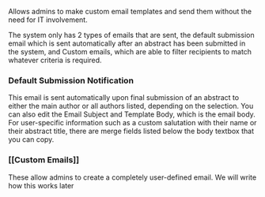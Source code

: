 Allows admins to make custom email templates and send them without the need for IT involvement.

The system only has 2 types of emails that are sent, the default submission email which is sent automatically after an abstract has been submitted in the system, and Custom emails, which are able to filter recipients to match whatever criteria is required.


### Default Submission Notification

This email is sent automatically upon final submission of an abstract to either the main author or all authors listed, depending on the selection. You can also edit the Email Subject and Template Body, which is the email body. For user-specific information such as a custom salutation with their name or their abstract title, there are merge fields listed below the body textbox that you can copy.


### [[Custom Emails]]

These allow admins to create a completely user-defined email. We will write how this works later